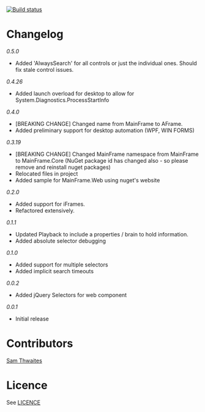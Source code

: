 [![Build status](https://ci.appveyor.com/api/projects/status/2ti8tnlabd7782fg/branch/master)](https://ci.appveyor.com/project/Thwaitesy/aframe/branch/master)

Changelog
==========================================================================
*0.5.0*
- Added 'AlwaysSearch' for all controls or just the individual ones. Should fix stale control issues.  

*0.4.26*
- Added launch overload for desktop to allow for System.Diagnostics.ProcessStartInfo 

*0.4.0*
- [BREAKING CHANGE] Changed name from MainFrame to AFrame.
- Added preliminary support for desktop automation (WPF, WIN FORMS)

*0.3.19*
- [BREAKING CHANGE] Changed MainFrame namespace from MainFrame to MainFrame.Core (NuGet package id has changed also - so please remove and reinstall nuget packages)
- Relocated files in project
- Added sample for MainFrame.Web using nuget's website

*0.2.0*
- Added support for iFrames.
- Refactored extensively.

*0.1.1*
- Updated Playback to include a properties / brain to hold information.
- Added absolute selector debugging 

*0.1.0*
- Added support for multiple selectors
- Added implicit search timeouts

*0.0.2*
- Added jQuery Selectors for web component

*0.0.1*
- Initial release

Contributors
==========================================================================
[Sam Thwaites](https://github.com/Thwaitesy)   

Licence
==========================================================================
See [LICENCE](https://github.com/Thwaitesy/AFrame/blob/master/LICENCE)

